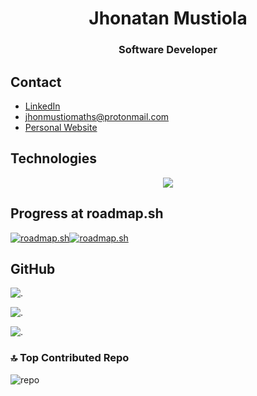 
<h1 align="center">Jhonatan Mustiola</h1>
<h3 align="center">Software Developer</h3>

## Contact

- [LinkedIn](https://www.linkedin.com/jhonatan-mustiola)
- [jhonmustiomaths@protonmail.com](mailto:jhonmustiomaths@protonmail.com)
- [Personal Website](https://jhonatan-mustiola.netlify.app)

## Technologies

<!--tech stack icons-->
<p align="center">
  <a href="https://skillicons.dev">
    <img src="https://skillicons.dev/icons?i=postgres,prisma,express,js,mysql,nextjs,nodejs,py,react,tailwind,ts,cs,net,sass,php,linux,go,flask,fastapi,cpp,c,bash,astro,html,css,git&perline=13" />
  </a>
</p>

## Progress at roadmap.sh

[![roadmap.sh](https://api.roadmap.sh/v1-badge/tall/64af6cdf5f038d81eead5cf0?variant=dark&roadmaps=javascript%2Cpython%2Cgolang%2Csql)](https://roadmap.sh)[![roadmap.sh](https://api.roadmap.sh/v1-badge/tall/64af6cdf5f038d81eead5cf0?variant=dark&roadmaps=aspnet-core%2Cdatastructures-and-algorithms%2Cbackend%2Crust)](https://roadmap.sh)

<!-- ### LeetCode
![](https://leetcard.jacoblin.cool/JhonatanMustiola?theme=dark&font=Oswald&ext=heatmap) -->

## GitHub

![.](https://github-readme-stats.vercel.app/api?username=hiahir357&theme=blue-green&hide_border=false&include_all_commits=true&count_private=false)

![.](https://github-readme-streak-stats.herokuapp.com/?user=hiahir357&theme=blue-green&hide_border=false)

![.](https://github-readme-stats.vercel.app/api/top-langs/?username=hiahir357&theme=blue-green&hide_border=false&include_all_commits=true&count_private=false&layout=compact)
<!-- ![](https://leetcard.jacoblin.cool/JhonatanMustiola?ext=activity) -->

### 🔝 Top Contributed Repo

![repo](https://github-contributor-stats.vercel.app/api?username=hiahir357&limit=5&theme=blue-green&combine_all_yearly_contributions=true)
